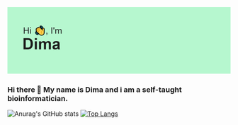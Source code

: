 [![MasterHead](https://github.com/gromdimon/gromdimon/blob/main/header.png)](https://github.com/gromdimon)
### Hi there 👋 My name is Dima and i am a self-taught bioinformatician. 
![Anurag's GitHub stats](https://github-readme-stats.vercel.app/api?username=gromdimon&hide=contribs,prs&show_icons=true&theme=gruvbox)         [![Top Langs](https://github-readme-stats.vercel.app/api/top-langs/?username=gromdimon&layout=compact)](https://github.com/anuraghazra/github-readme-stats)

